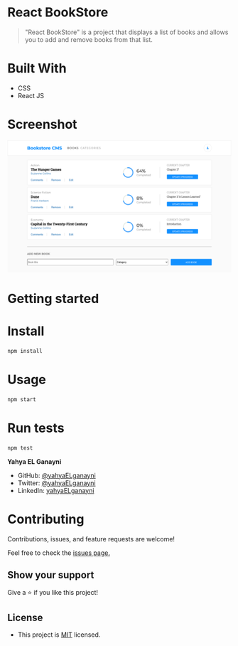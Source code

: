 # React BookStore

> "React BookStore" is a project that displays a list of books and allows you to add and remove books from that list.

# Built With

- CSS
- React JS

# Screenshot

![screenshot](https://github.com/olawale-o/react-bookstore/blob/add-styling/src/assets/screenshot.png?raw=true")

# Getting started

# Install

```bash
npm install
```

# Usage

```bash
npm start
```

# Run tests

```bash
npm test
```

**Yahya EL Ganayni**

- GitHub: [@yahyaELganayni](https://github.com/yahyaelganyni1)
- Twitter: [@yahyaELganayni](https://twitter.com/@crazy20046)
- LinkedIn: [yahyaELganayni](https://www.linkedin.com/in/yahya-el-ganayni-a456115b/)

# Contributing

Contributions, issues, and feature requests are welcome!

Feel free to check the [issues page.](https://github.com/olawale-o/react-bookstore/issues)

## Show your support

Give a ⭐️ if you like this project!

## License

- This project is [MIT](./MIT.md) licensed.
